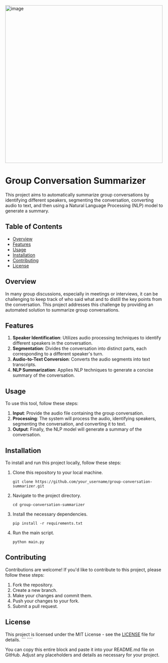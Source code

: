  <img width="500" alt="image" src="https://github.com/janhhhaviii/EchoAI/assets/159648528/a2fe5784-f076-4111-91cd-48acccdbd0d4">

# Group Conversation Summarizer

This project aims to automatically summarize group conversations by identifying different speakers, segmenting the conversation, converting audio to text, and then using a Natural Language Processing (NLP) model to generate a summary.

## Table of Contents
- [Overview](#overview)
- [Features](#features)
- [Usage](#usage)
- [Installation](#installation)
- [Contributing](#contributing)
- [License](#license)

## Overview

In many group discussions, especially in meetings or interviews, it can be challenging to keep track of who said what and to distill the key points from the conversation. This project addresses this challenge by providing an automated solution to summarize group conversations. 

## Features

1. **Speaker Identification**: Utilizes audio processing techniques to identify different speakers in the conversation.
2. **Segmentation**: Divides the conversation into distinct parts, each corresponding to a different speaker's turn.
3. **Audio-to-Text Conversion**: Converts the audio segments into text transcripts.
4. **NLP Summarization**: Applies NLP techniques to generate a concise summary of the conversation.

## Usage

To use this tool, follow these steps:

1. **Input**: Provide the audio file containing the group conversation.
2. **Processing**: The system will process the audio, identifying speakers, segmenting the conversation, and converting it to text.
3. **Output**: Finally, the NLP model will generate a summary of the conversation.

## Installation

To install and run this project locally, follow these steps:

1. Clone this repository to your local machine.
   ```
   git clone https://github.com/your_username/group-conversation-summarizer.git
   ```
2. Navigate to the project directory.
   ```
   cd group-conversation-summarizer
   ```
3. Install the necessary dependencies.
   ```
   pip install -r requirements.txt
   ```
4. Run the main script.
   ```
   python main.py
   ```

## Contributing

Contributions are welcome! If you'd like to contribute to this project, please follow these steps:

1. Fork the repository.
2. Create a new branch.
3. Make your changes and commit them.
4. Push your changes to your fork.
5. Submit a pull request.

## License

This project is licensed under the MIT License - see the [LICENSE](LICENSE) file for details.
``` ````

You can copy this entire block and paste it into your README.md file on GitHub. Adjust any placeholders and details as necessary for your project.
